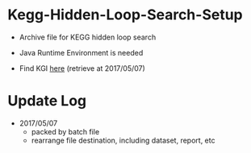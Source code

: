# Kegg-Hidden-Loop-Search-Setup

* Archive file for KEGG hidden loop search
* Java Runtime Environment is needed

* Find KGI [here](https://github.com/imprld01/Kegg-Hidden-Loop-Search/tree/master/res/Kgml_Information/ko) (retrieve at 2017/05/07)

# Update Log

* 2017/05/07
  * packed by batch file
  * rearrange file destination, including dataset, report, etc
